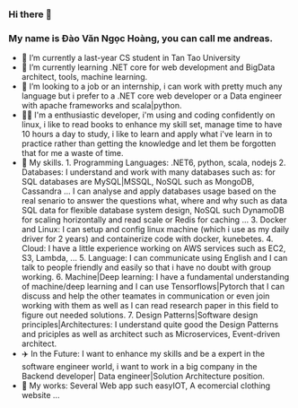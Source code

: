 ### Hi there 👋
### My name is Đào Văn Ngọc Hoàng, you can call me andreas.

- 🔭 I’m currently a last-year CS student in Tan Tao University
- 🌱 I’m currently learning .NET core for web development and BigData architect, tools, machine learning.
- 👯 I’m looking to a job or an internship, i can work with pretty much any language but i prefer to a .NET core web developer or a Data engineer with apache frameworks and scala|python.
- 👨‍💻 I'm a enthusiastic developer, i'm using and coding confidently on linux, i like to read books to enhance my skill set, manage time to have 10 hours a day to study, i like to learn and apply what i've learn in to practice rather than getting the knowledge and let them be forgotten that for me a waste of time. 
- 🤹 My skills.
            1. Programming Languages: .NET6, python, scala, nodejs 
            2. Databases: I understand and work with many databases such as: for SQL databases are MySQL|MSSQL, NoSQL such as MongoDB, Cassandra ... I can analyse and apply databases usage based on the real senario to answer the questions what, where and why such as data SQL data for flexible database system design, NoSQL such DynamoDB for scaling horizontally and read scale or Redis for caching ...
            3. Docker and Linux: I can setup and config linux machine (which i use as my daily driver for 2 years) and containerize code with docker, kunebetes.
            4. Cloud: I have a little experience working on AWS services such as EC2, S3, Lambda, ... 
            5. Language: I can communicate using English and I can talk to people friendly and easily so that i have no doubt with group working.
            6. Machine|Deep learning: I have a fundamental understanding of machine/deep learning and I can use Tensorflows|Pytorch that I can discuss and help the other teamates in communication or even join working with them as well as I can read research paper in this field to figure out needed solutions.
            7. Design Patterns|Software design principles|Architectures: I understand quite good the Design Patterns and priciples as well as architect such as       Microservices, Event-driven architect.
- ✈️ In the Future: I want to enhance my skills and be a expert in the software engineer world, i want to work in a big company in the Backend developer| Data engineer|Solution Architecture position.
- 🔖 My works: Several Web app such easyIOT, A ecomercial clothing website ...
